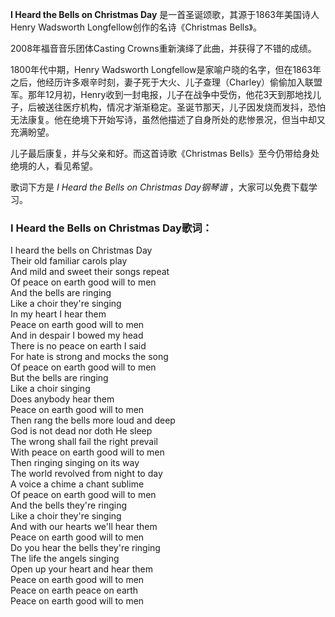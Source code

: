 

**I Heard the Bells on Christmas Day** 是一首圣诞颂歌，其源于1863年美国诗人Henry Wadsworth
Longfellow创作的名诗《Christmas Bells》。

2008年福音音乐团体Casting Crowns重新演绎了此曲，并获得了不错的成绩。

1800年代中期，Henry Wadsworth
Longfellow是家喻户晓的名字，但在1863年之后，他经历许多艰辛时刻，妻子死于大火、儿子查理（Charley）偷偷加入联盟军。那年12月初，Henry收到一封电报，儿子在战争中受伤，他花3天到那地找儿子，后被送往医疗机构，情况才渐渐稳定。圣诞节那天，儿子因发烧而发抖，恐怕无法康复。他在绝境下开始写诗，虽然他描述了自身所处的悲惨景况，但当中却又充满盼望。

儿子最后康复，并与父亲和好。而这首诗歌《Christmas Bells》至今仍带给身处绝境的人，看见希望。

歌词下方是 _I Heard the Bells on Christmas Day钢琴谱_ ，大家可以免费下载学习。

### I Heard the Bells on Christmas Day歌词：

I heard the bells on Christmas Day  
Their old familiar carols play  
And mild and sweet their songs repeat  
Of peace on earth good will to men  
And the bells are ringing  
Like a choir they're singing  
In my heart I hear them  
Peace on earth good will to men  
And in despair I bowed my head  
There is no peace on earth I said  
For hate is strong and mocks the song  
Of peace on earth good will to men  
But the bells are ringing  
Like a choir singing  
Does anybody hear them  
Peace on earth good will to men  
Then rang the bells more loud and deep  
God is not dead nor doth He sleep  
The wrong shall fail the right prevail  
With peace on earth good will to men  
Then ringing singing on its way  
The world revolved from night to day  
A voice a chime a chant sublime  
Of peace on earth good will to men  
And the bells they're ringing  
Like a choir they're singing  
And with our hearts we'll hear them  
Peace on earth good will to men  
Do you hear the bells they're ringing  
The life the angels singing  
Open up your heart and hear them  
Peace on earth good will to men  
Peace on earth peace on earth  
Peace on earth good will to men

